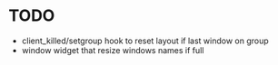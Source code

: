 TODO
====

* client_killed/setgroup hook to reset layout if last window on group
* window widget that resize windows names if full
